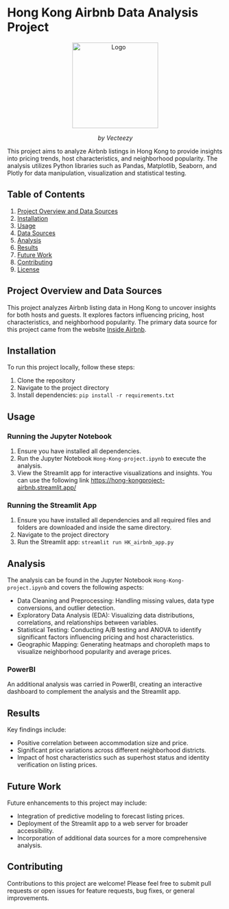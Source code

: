 # Hong Kong Airbnb Data Analysis Project

<p align="center">
  <img src="https://static.vecteezy.com/system/resources/previews/011/571/248/non_2x/circle-flag-of-hong-kong-free-png.png" width = 200 alt="Logo">
</p>
<p align="center"><em>by Vecteezy</em></p>


This project aims to analyze Airbnb listings in Hong Kong to provide insights into pricing trends, host characteristics, and neighborhood popularity. The analysis utilizes Python libraries such as Pandas, Matplotlib, Seaborn, and Plotly for data manipulation, visualization and statistical testing.

## Table of Contents

1. [Project Overview and Data Sources](#project-overview)
2. [Installation](#installation)
3. [Usage](#usage)
4. [Data Sources](#data-sources)
5. [Analysis](#analysis)
6. [Results](#results)
7. [Future Work](#future-work)
8. [Contributing](#contributing)
9. [License](#license)

## Project Overview and Data Sources 

This project analyzes Airbnb listing data in Hong Kong to uncover insights for both hosts and guests. It explores factors influencing pricing, host characteristics, and neighborhood popularity.
The primary data source for this project came from the website [Inside Airbnb](https://insideairbnb.com/get-the-data/).

## Installation

To run this project locally, follow these steps:

1. Clone the repository
2. Navigate to the project directory
3. Install dependencies: `pip install -r requirements.txt`

## Usage

### Running the Jupyter Notebook
1. Ensure you have installed all dependencies.
2. Run the Jupyter Notebook `Hong-Kong-project.ipynb` to execute the analysis.
3. View the Streamlit app for interactive visualizations and insights. You can use the following link https://hong-kongproject-airbnb.streamlit.app/

### Running the Streamlit App

1. Ensure you have installed all dependencies and all required files and folders are downloaded and inside the same directory.
2. Navigate to the project directory
3. Run the Streamlit app: `streamlit run HK_airbnb_app.py`

## Analysis

The analysis can be found in the Jupyter Notebook ``Hong-Kong-project.ipynb`` and covers the following aspects:

- Data Cleaning and Preprocessing: Handling missing values, data type conversions, and outlier detection.
- Exploratory Data Analysis (EDA): Visualizing data distributions, correlations, and relationships between variables.
- Statistical Testing: Conducting A/B testing and ANOVA to identify significant factors influencing pricing and host characteristics.
- Geographic Mapping: Generating heatmaps and choropleth maps to visualize neighborhood popularity and average prices.
### PowerBI

An additional analysis was carried in PowerBI, creating an interactive dashboard to complement the analysis and the Streamlit app. 

## Results

Key findings include:

- Positive correlation between accommodation size and price.
- Significant price variations across different neighborhood districts.
- Impact of host characteristics such as superhost status and identity verification on listing prices.

## Future Work

Future enhancements to this project may include:

- Integration of predictive modeling to forecast listing prices.
- Deployment of the Streamlit app to a web server for broader accessibility.
- Incorporation of additional data sources for a more comprehensive analysis.

## Contributing

Contributions to this project are welcome! Please feel free to submit pull requests or open issues for feature requests, bug fixes, or general improvements.



